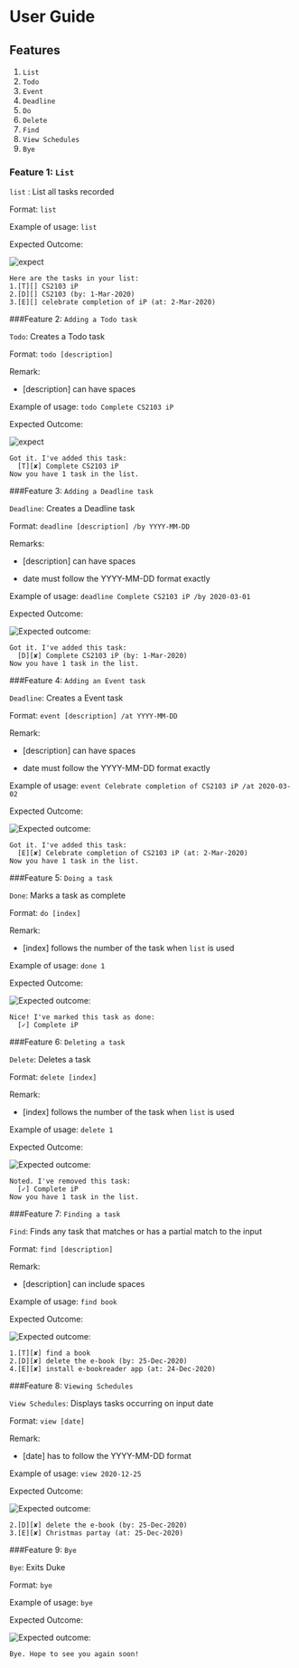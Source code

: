 # User Guide

## Features
1. `List` 
1. `Todo`
1. `Event`
1. `Deadline`
1. `Do`
1. `Delete`
1. `Find`
1. `View Schedules`
1. `Bye`

### Feature 1: `List`

`list` : List all tasks recorded

Format: `list`

Example of usage: `list`

Expected Outcome:

![expect](/docs/list.png)
```
Here are the tasks in your list:
1.[T][] CS2103 iP
2.[D][] CS2103 (by: 1-Mar-2020)
3.[E][] celebrate completion of iP (at: 2-Mar-2020)
```

###Feature 2: `Adding a Todo task`

`Todo`: Creates a Todo task

Format: `todo [description]`

Remark: 
* [description] can have spaces

Example of usage: `todo Complete CS2103 iP`

Expected Outcome:

![expect](/docs/todo.png) 

```
Got it. I've added this task:
  [T][✘] Complete CS2103 iP
Now you have 1 task in the list.
```


###Feature 3: `Adding a Deadline task`

`Deadline`: Creates a Deadline task

Format: `deadline [description] /by YYYY-MM-DD`

Remarks:
* [description] can have spaces

* date must follow the YYYY-MM-DD format exactly

Example of usage: `deadline Complete CS2103 iP /by 2020-03-01`

Expected Outcome:

![Expected outcome:](/docs/deadline.png)
```
Got it. I've added this task:
  [D][✘] Complete CS2103 iP (by: 1-Mar-2020)
Now you have 1 task in the list.
```


###Feature 4: `Adding an Event task`

`Deadline`: Creates a Event task

Format: `event [description] /at YYYY-MM-DD`

Remark:
* [description] can have spaces

* date must follow the YYYY-MM-DD format exactly

Example of usage: `event Celebrate completion of CS2103 iP /at 2020-03-02`

Expected Outcome:

![Expected outcome:](/docs/event.png)
```
Got it. I've added this task:
  [E][✘] Celebrate completion of CS2103 iP (at: 2-Mar-2020)
Now you have 1 task in the list.
```


###Feature 5: `Doing a task`

`Done`: Marks a task as complete

Format: `do [index]`

Remark:
* [index] follows the number of the task when `list` is used

Example of usage: `done 1`

Expected Outcome:

![Expected outcome:](/docs/done.png)
```
Nice! I've marked this task as done:
  [✓] Complete iP
```


###Feature 6: `Deleting a task`

`Delete`: Deletes a task

Format: `delete [index]`

Remark:
* [index] follows the number of the task when `list` is used

Example of usage: `delete 1`

Expected Outcome:

![Expected outcome:](/docs/delete.png)
```
Noted. I've removed this task:
  [✓] Complete iP
Now you have 1 task in the list.
```


###Feature 7: `Finding a task`

`Find`: Finds any task that matches or has a partial match to the input

Format: `find [description]`

Remark:
* [description] can include spaces

Example of usage: `find book`

Expected Outcome:

![Expected outcome:](/docs/find.png)
```
1.[T][✘] find a book
2.[D][✘] delete the e-book (by: 25-Dec-2020)
4.[E][✘] install e-bookreader app (at: 24-Dec-2020) 
```


###Feature 8: `Viewing Schedules`

`View Schedules`: Displays tasks occurring on input date 

Format: `view [date]`

Remark:
* [date] has to follow the YYYY-MM-DD format

Example of usage: `view 2020-12-25`

Expected Outcome:

![Expected outcome:](/docs/view.png)
```
2.[D][✘] delete the e-book (by: 25-Dec-2020)
3.[E][✘] Christmas partay (at: 25-Dec-2020)
```


###Feature 9: `Bye`

`Bye`: Exits Duke

Format: `bye`

Example of usage: `bye`

Expected Outcome:

![Expected outcome:](/docs/bye.png)
```
Bye. Hope to see you again soon!
```
